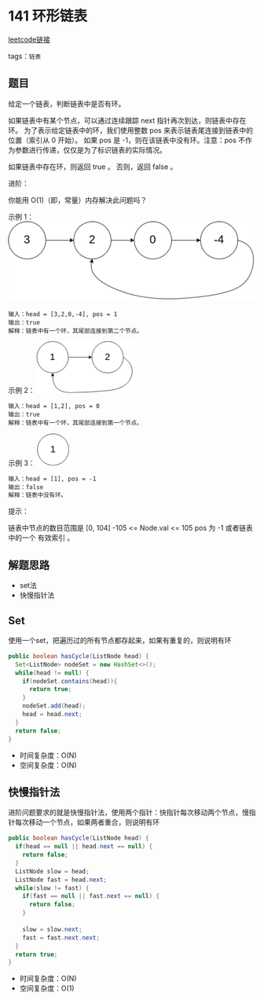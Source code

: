 # 141 环形链表

[leetcode链接](https://leetcode-cn.com/problems/linked-list-cycle/)

tags：`链表`

## 题目

给定一个链表，判断链表中是否有环。

如果链表中有某个节点，可以通过连续跟踪 next 指针再次到达，则链表中存在环。 为了表示给定链表中的环，我们使用整数 pos 来表示链表尾连接到链表中的位置（索引从 0 开始）。 如果 pos 是 -1，则在该链表中没有环。注意：pos 不作为参数进行传递，仅仅是为了标识链表的实际情况。

如果链表中存在环，则返回 true 。 否则，返回 false 。

进阶：

你能用 O(1)（即，常量）内存解决此问题吗？

示例 1：
![circularlinkedlist](./images/circularlinkedlist.png)

```TXT
输入：head = [3,2,0,-4], pos = 1
输出：true
解释：链表中有一个环，其尾部连接到第二个节点。
```

示例 2：
![circularlinkedlist_test2](./images/circularlinkedlist_test2.png)

```txt
输入：head = [1,2], pos = 0
输出：true
解释：链表中有一个环，其尾部连接到第一个节点。
```

示例 3：
![circularlinkedlist_test3](./images/circularlinkedlist_test3.png)

```txt
输入：head = [1], pos = -1
输出：false
解释：链表中没有环。
```

提示：

链表中节点的数目范围是 [0, 104]
-105 <= Node.val <= 105
pos 为 -1 或者链表中的一个 有效索引 。

## 解题思路

- set法
- 快慢指针法

## Set

使用一个set，把遍历过的所有节点都存起来，如果有重复的，则说明有环

```java
public boolean hasCycle(ListNode head) {
  Set<ListNode> nodeSet = new HashSet<>();
  while(head != null) {
    if(nodeSet.contains(head)){
      return true;
    }
    nodeSet.add(head);
    head = head.next;
  }
  return false;
}
```

- 时间复杂度：O(N)
- 空间复杂度：O(N)

## 快慢指针法

进阶问题要求的就是快慢指针法，使用两个指针：快指针每次移动两个节点，慢指针每次移动一个节点，如果两者重合，则说明有环

```java
public boolean hasCycle(ListNode head) {
  if(head == null || head.next == null) {
    return false;
  }
  ListNode slow = head;
  ListNode fast = head.next;
  while(slow != fast) {
    if(fast == null || fast.next == null) {
      return false;
    }
  
    slow = slow.next;
    fast = fast.next.next;
  }
  return true;
}
```

- 时间复杂度：O(N)
- 空间复杂度：O(1)
